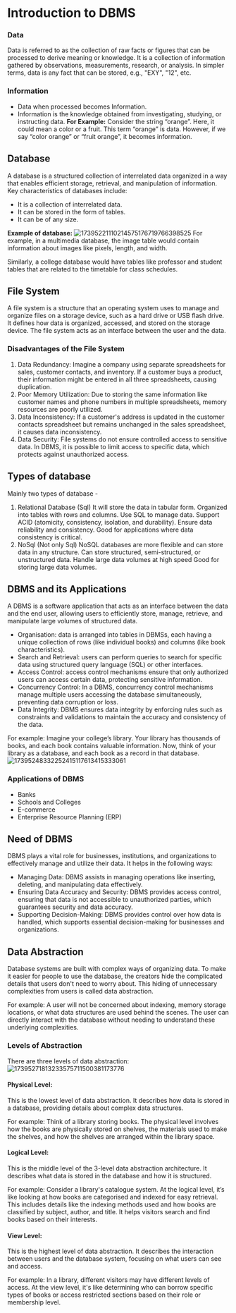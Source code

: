 # Introduction to DBMS
### Data
Data is referred to as the collection of raw facts or figures that can be processed to derive meaning or knowledge. It is a collection of information gathered by observations, measurements, research, or analysis. In simpler terms, data is any fact that can be stored, e.g., "EXY", "12", etc.

### Information
* Data when processed becomes Information. 
* Information is the knowledge obtained from investigating, studying, or instructing data.
<b>For Example:</b> Consider the string “orange”. Here, it could mean a color or a fruit. This term “orange” is data. However, if we say “color orange” or “fruit orange”, it becomes information.

## Database
A database is a structured collection of interrelated data organized in a way that enables efficient storage, retrieval, and manipulation of information. Key characteristics of databases include:
* It is a collection of interrelated data.
* It can be stored in the form of tables.
* It can be of any size.

<b>Example of database:</b>
![17395221110214575176719766398525](https://github.com/user-attachments/assets/8a1fd473-7309-4911-abe0-caa5572f27aa)
For example, in a multimedia database, the image table would contain information about images like pixels, length, and width.

Similarly, a college database would have tables like professor and student tables that are related to the timetable for class schedules.

## File System
A file system is a structure that an operating system uses to manage and organize files on a storage device, such as a hard drive or USB flash drive. It defines how data is organized, accessed, and stored on the storage device. The file system acts as an interface between the user and the data.

### Disadvantages of the File System
1. Data Redundancy: Imagine a company using separate spreadsheets for sales, customer contacts, and inventory. If a customer buys a product, their information might be entered in all three spreadsheets, causing duplication.
2. Poor Memory Utilization: Due to storing the same information like customer names and phone numbers in multiple spreadsheets, memory resources are poorly utilized.
3. Data Inconsistency: If a customer's address is updated in the customer contacts spreadsheet but remains unchanged in the sales spreadsheet, it causes data inconsistency.
4. Data Security: File systems do not ensure controlled access to sensitive data. In DBMS, it is possible to limit access to specific data, which protects against unauthorized access.

## Types of database
Mainly two types of database - 
1. Relational Database (Sql)
   It will store the data in tabular form.
   Organized into tables with rows and columns.
   Use SQL to manage data.
   Support ACID (atomicity, consistency, isolation, and durability).
   Ensure data reliability and consistency.
   Good for applications where data consistency is critical.
3. NoSql (Not only Sql)
   NoSQL databases are more flexible and can store data in any structure.
   Can store structured, semi-structured, or unstructured data.
   Handle large data volumes at high speed
   Good for storing large data volumes.

## DBMS and its Applications
A DBMS is a software application that acts as an interface between the data and the end user, allowing users to efficiently store, manage, retrieve, and manipulate large volumes of structured data.
* Organisation: data is arranged into tables in DBMSs, each having a unique collection of rows (like individual books) and columns (like book characteristics).
* Search and Retrieval: users can perform queries to search for specific data using structured query language (SQL) or other interfaces.
* Access Control: access control mechanisms ensure that only authorized users can access certain data, protecting sensitive information.
* Concurrency Control: In a DBMS, concurrency control mechanisms manage multiple users accessing the database simultaneously, preventing data corruption or loss.
* Data Integrity: DBMS ensures data integrity by enforcing rules such as constraints and validations to maintain the accuracy and consistency of the data.

For example: Imagine your college’s library. Your library has thousands of books, and each book contains valuable information. Now, think of your library as a database, and each book as a record in that database.
![17395248332252415117613415333061](https://github.com/user-attachments/assets/1d468954-9333-4cc5-a51a-9a02cf2ac828)
### Applications of DBMS
* Banks
* Schools and Colleges
* E-commerce 
* Enterprise Resource Planning (ERP)

## Need of DBMS
DBMS plays a vital role for businesses, institutions, and organizations to effectively manage and utilize their data. It helps in the following ways:
* Managing Data: DBMS assists in managing operations like inserting, deleting, and manipulating data effectively.
* Ensuring Data Accuracy and Security: DBMS provides access control, ensuring that data is not accessible to unauthorized parties, which guarantees security and data accuracy.
* Supporting Decision-Making: DBMS provides control over how data is handled, which supports essential decision-making for businesses and organizations.

## Data Abstraction
Database systems are built with complex ways of organizing data. To make it easier for people to use the database, the creators hide the complicated details that users don't need to worry about. This hiding of unnecessary complexities from users is called data abstraction.

For example: A user will not be concerned about indexing, memory storage locations, or what data structures are used behind the scenes. The user can directly interact with the database without needing to understand these underlying complexities.

### Levels of Abstraction
There are three levels of data abstraction:
![17395271813233575711500381173776](https://github.com/user-attachments/assets/396a28c2-2b3e-4c87-b298-d6fe4e255ce8)

#### Physical Level:
This is the lowest level of data abstraction. It describes how data is stored in a database, providing details about complex data structures.

For example: Think of a library storing books. The physical level involves how the books are physically stored on shelves, the materials used to make the shelves, and how the shelves are arranged within the library space.

#### Logical Level:
This is the middle level of the 3-level data abstraction architecture. It describes what data is stored in the database and how it is structured.

For example: Consider a library's catalogue system. At the logical level, it’s like looking at how books are categorised and indexed for easy retrieval. This includes details like the indexing methods used and how books are classified by subject, author, and title. It helps visitors search and find books based on their interests.

#### View Level:
This is the highest level of data abstraction. It describes the interaction between users and the database system, focusing on what users can see and access.

For example: In a library, different visitors may have different levels of access. At the view level, it's like determining who can borrow specific types of books or access restricted sections based on their role or membership level.
